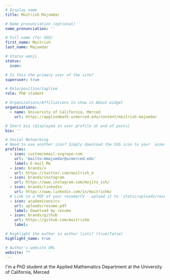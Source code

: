 ```yaml
---
# Display name
title: Moitrish Majumdar

# Name pronunciation (optional)
name_pronunciation: ''

# Full name (for SEO)
first_name: Moitrish
last_name: Majumdar

# Status emoji
status:
  icon: 

# Is this the primary user of the site?
superuser: true

# Role/position/tagline
role: PhD student

# Organizations/Affiliations to show in About widget
organizations:
  - name: University of California, Merced
    url: https://appliedmath.ucmerced.edu/content/moitrish-majumdar

# Short bio (displayed in user profile at end of posts)
bio: ''

# Social Networking
# Need to use another icon? Simply download the SVG icon to your `assets/media/icons/` folder.
profiles:
  - icon: custom/email-svgrepo-com
    url: 'mailto:mmajumdar@ucmerced.edu'
    label: E-mail Me
  - icon: brands/x
    url: https://twitter.com/moitrish_m
  - icon: brands/instagram
    url: https://www.instagram.com/mojito_ish/
  - icon: brands/linkedin
    url: https://www.linkedin.com/in/moitrishm/
  # Link to a PDF of your resume/CV - upload it to `static/uploads/resume.pdf`
  - icon: academicons/cv
    url: uploads/resume.pdf
    label: Download my resume
  - icon: brands/github
    url: https://github.com/moitrishm
    label: 

# Highlight the author in author lists? (true/false)
highlight_name: true

# Author's website URL
website: ""
---
```


I'm a PhD student at the Applied Mathematics Department at the University of California, Merced
